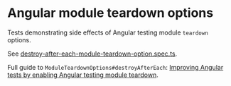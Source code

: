 # Angular module teardown options

Tests demonstrating side effects of Angular testing module `teardown` options.

See [destroy-after-each-module-teardown-option.spec.ts](/src/app/destroy-after-each-module-teardown-option.spec.ts).

Full guide to `ModuleTeardownOptions#destroyAfterEach`: [Improving Angular tests by enabling Angular testing module teardown](https://dev.to/this-is-angular/improving-angular-tests-by-enabling-angular-testing-module-teardown-38kh).
